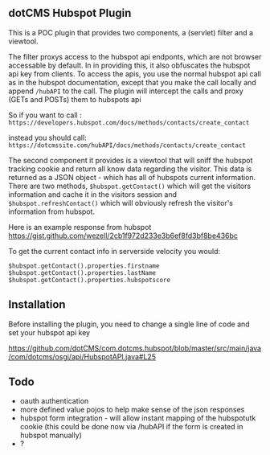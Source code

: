 
## dotCMS Hubspot Plugin

This is a POC plugin that provides two components, a (servlet) filter and a viewtool.

The filter proxys access to the hubspot api endponts, which are not browser accessable by default.  In in providing this, it also obfuscates the hubspot api key from clients.  To access the apis, you use the normal hubspot api call as in the hubspot documentation, except that you make the call locally and append `/hubAPI` to the call.  The plugin will intercept the calls and proxy (GETs and POSTs) them to hubspots api 

So if you want to call : `https://developers.hubspot.com/docs/methods/contacts/create_contact`

instead you should call: `https://dotcmssite.com/hubAPI/docs/methods/contacts/create_contact`

The second component it provides is a viewtool that will sniff the hubspot tracking cookie and return all know data regarding the visitor.  This data is returned as a JSON object - which has all of hubspots current information.  
There are two methods, `$hubspot.getContact()` which will get the visitors information and cache it in the visitors session and `$hubspot.refreshContact()` which will obviously refresh the visitor's information from hubspot.


Here is an example response from hubspot
https://gist.github.com/wezell/2cb1f972d233e3b6ef8fd3bf8be436bc

To get the current contact info in serverside velocity you would:

```
$hubspot.getContact().properties.firstname
$hubspot.getContact().properties.lastName
$hubspot.getContact().properties.hubspotscore
```

## Installation

Before installing the plugin, you need to change a single line of code and set your hubspot api key

https://github.com/dotCMS/com.dotcms.hubspot/blob/master/src/main/java/com/dotcms/osgi/api/HubspotAPI.java#L25

## Todo
* oauth authentication
* more defined value pojos to help make sense of the json responses
* hubspot form integration - will allow instant mapping of the hubspotutk cookie (this could be done now via /hubAPI if the form is created in hubspot manually)
* ?
